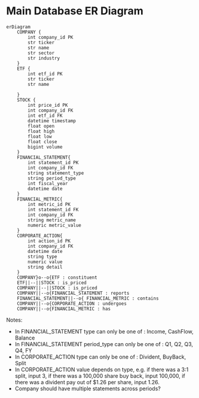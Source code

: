 # Main Database ER Diagram  

```mermaid
erDiagram
    COMPANY {
        int company_id PK
        str ticker
        str name
        str sector
        str industry
    }
    ETF {
        int etf_id PK
        str ticker
        str name 

    }
    STOCK {
        int price_id PK
        int company_id FK
        int etf_id FK
        datetime timestamp
        float open
        float high 
        float low
        float close
        bigint volume
    }
    FINANCIAL_STATEMENT{
        int statement_id PK
        int company_id FK
        string statement_type   
        string period_type   
        int fiscal_year  
        datetime date
    }
    FINANCIAL_METRIC{
        int metric_id PK
        int statement_id FK
        int company_id FK
        string metric_name
        numeric metric_value
    }
    CORPORATE_ACTION{
        int action_id PK
        int company_id FK
        datetime date
        string type 
        numeric value
        string detail
    }
    COMPANY}o--o{ETF : constituent   
    ETF||--||STOCK : is_priced
    COMPANY||--||STOCK : is_priced
    COMPANY||--o{FINANCIAL_STATEMENT : reports
    FINANCIAL_STATEMENT||--o{ FINANCIAL_METRIC : contains
    COMPANY||--o{CORPORATE_ACTION : undergoes
    COMPANY||--o{FINANCIAL_METRIC : has 
```
Notes:  
- In FINANCIAL_STATEMENT type can only be one of : Income, CashFlow, Balance  
- In FINANCIAL_STATEMENT period_type can only be one of : Q1, Q2, Q3, Q4, FY  
- In CORPORATE_ACTION type can only be one of : Divident, BuyBack, Split  
- In CORPORATE_ACTION value depends on type, e.g. if there was a 3:1 split, input 3, if there was a 100,000 share buy back, input 100,000, if there was a divident pay out of $1.26 per share, input 1.26. 
- Company should have multiple statements across periods?